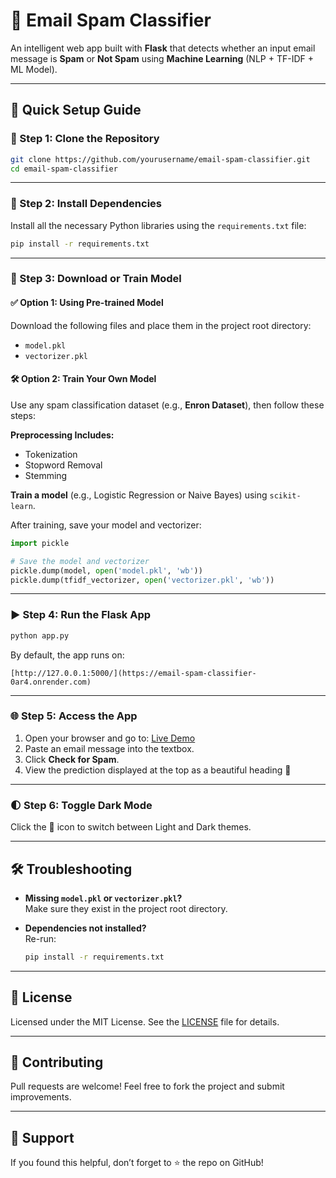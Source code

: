 
# 📧 Email Spam Classifier

An intelligent web app built with **Flask** that detects whether an input email message is **Spam** or **Not Spam** using **Machine Learning** (NLP + TF-IDF + ML Model).

---

## 🚀 Quick Setup Guide

### 📌 Step 1: Clone the Repository

```bash
git clone https://github.com/yourusername/email-spam-classifier.git
cd email-spam-classifier
```

---

### 🧰 Step 2: Install Dependencies

Install all the necessary Python libraries using the `requirements.txt` file:

```bash
pip install -r requirements.txt
```

---

### 📂 Step 3: Download or Train Model

#### ✅ Option 1: Using Pre-trained Model

Download the following files and place them in the project root directory:

- `model.pkl`
- `vectorizer.pkl`

#### 🛠️ Option 2: Train Your Own Model

Use any spam classification dataset (e.g., **Enron Dataset**), then follow these steps:

**Preprocessing Includes:**
- Tokenization  
- Stopword Removal  
- Stemming  

**Train a model** (e.g., Logistic Regression or Naive Bayes) using `scikit-learn`.

After training, save your model and vectorizer:

```python
import pickle

# Save the model and vectorizer
pickle.dump(model, open('model.pkl', 'wb'))
pickle.dump(tfidf_vectorizer, open('vectorizer.pkl', 'wb'))
```

---

### ▶️ Step 4: Run the Flask App

```bash
python app.py
```

By default, the app runs on:

```
[http://127.0.0.1:5000/](https://email-spam-classifier-0ar4.onrender.com)
```

---

### 🌐 Step 5: Access the App

1. Open your browser and go to: [Live Demo](https://email-spam-classifier-0ar4.onrender.com/predict)
2. Paste an email message into the textbox.
3. Click **Check for Spam**.
4. View the prediction displayed at the top as a beautiful heading 🎯

---

### 🌓 Step 6: Toggle Dark Mode

Click the 🌙 icon to switch between Light and Dark themes.

---

## 🛠 Troubleshooting

- **Missing `model.pkl` or `vectorizer.pkl`?**  
  Make sure they exist in the project root directory.

- **Dependencies not installed?**  
  Re-run:  
  ```bash
  pip install -r requirements.txt
  ```

---

## 🪪 License

Licensed under the MIT License. See the [LICENSE](LICENSE) file for details.

---

## 🤝 Contributing

Pull requests are welcome! Feel free to fork the project and submit improvements.

---

## 🌟 Support

If you found this helpful, don’t forget to ⭐ the repo on GitHub!
